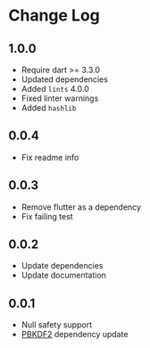 # Change Log

## 1.0.0

* Require dart >= 3.3.0
* Updated dependencies
* Added `lints` 4.0.0
* Fixed linter warnings
* Added `hashlib`

## 0.0.4

* Fix readme info

## 0.0.3

* Remove flutter as a dependency
* Fix failing test

## 0.0.2

* Update dependencies
* Update documentation

## 0.0.1

* Null safety support
* [PBKDF2](https://github.com/G0mb/pbkdf2) dependency update

